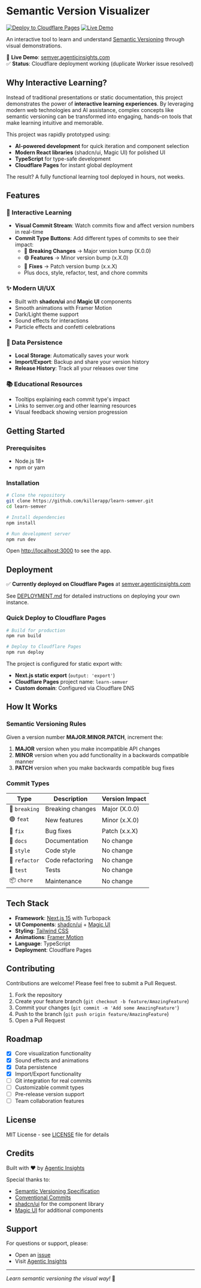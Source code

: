 # Semantic Version Visualizer

[![Deploy to Cloudflare Pages](https://github.com/killerapp/learn-semver/actions/workflows/deploy.yml/badge.svg)](https://github.com/killerapp/learn-semver/actions/workflows/deploy.yml)
[![Live Demo](https://img.shields.io/badge/demo-live-brightgreen)](https://semver.agenticinsights.com)

An interactive tool to learn and understand [Semantic Versioning](https://semver.org) through visual demonstrations.

🚀 **Live Demo**: [semver.agenticinsights.com](https://semver.agenticinsights.com)  
✅ **Status**: Cloudflare deployment working (duplicate Worker issue resolved)

## Why Interactive Learning?

Instead of traditional presentations or static documentation, this project demonstrates the power of **interactive learning experiences**. By leveraging modern web technologies and AI assistance, complex concepts like semantic versioning can be transformed into engaging, hands-on tools that make learning intuitive and memorable.

This project was rapidly prototyped using:
- **AI-powered development** for quick iteration and component selection
- **Modern React libraries** (shadcn/ui, Magic UI) for polished UI
- **TypeScript** for type-safe development
- **Cloudflare Pages** for instant global deployment

The result? A fully functional learning tool deployed in hours, not weeks.

## Features

### 🎯 Interactive Learning
- **Visual Commit Stream**: Watch commits flow and affect version numbers in real-time
- **Commit Type Buttons**: Add different types of commits to see their impact:
  - 🔴 **Breaking Changes** → Major version bump (X.0.0)
  - 🟢 **Features** → Minor version bump (x.X.0)
  - 🔵 **Fixes** → Patch version bump (x.x.X)
  - Plus docs, style, refactor, test, and chore commits

### ✨ Modern UI/UX
- Built with **shadcn/ui** and **Magic UI** components
- Smooth animations with Framer Motion
- Dark/Light theme support
- Sound effects for interactions
- Particle effects and confetti celebrations

### 💾 Data Persistence
- **Local Storage**: Automatically saves your work
- **Import/Export**: Backup and share your version history
- **Release History**: Track all your releases over time

### 📚 Educational Resources
- Tooltips explaining each commit type's impact
- Links to semver.org and other learning resources
- Visual feedback showing version progression

## Getting Started

### Prerequisites
- Node.js 18+
- npm or yarn

### Installation

```bash
# Clone the repository
git clone https://github.com/killerapp/learn-semver.git
cd learn-semver

# Install dependencies
npm install

# Run development server
npm run dev
```

Open [http://localhost:3000](http://localhost:3000) to see the app.

## Deployment

✅ **Currently deployed on Cloudflare Pages** at [semver.agenticinsights.com](https://semver.agenticinsights.com)

See [DEPLOYMENT.md](DEPLOYMENT.md) for detailed instructions on deploying your own instance.

### Quick Deploy to Cloudflare Pages

```bash
# Build for production
npm run build

# Deploy to Cloudflare Pages
npm run deploy
```

The project is configured for static export with:
- **Next.js static export** (`output: 'export'`)
- **Cloudflare Pages** project name: `learn-semver`
- **Custom domain**: Configured via Cloudflare DNS

## How It Works

### Semantic Versioning Rules

Given a version number **MAJOR.MINOR.PATCH**, increment the:

1. **MAJOR** version when you make incompatible API changes
2. **MINOR** version when you add functionality in a backwards compatible manner
3. **PATCH** version when you make backwards compatible bug fixes

### Commit Types

| Type | Description | Version Impact |
|------|-------------|----------------|
| 🔴 `breaking` | Breaking changes | Major (X.0.0) |
| 🟢 `feat` | New features | Minor (x.X.0) |
| 🔵 `fix` | Bug fixes | Patch (x.x.X) |
| 📝 `docs` | Documentation | No change |
| 🎨 `style` | Code style | No change |
| 🔧 `refactor` | Code refactoring | No change |
| 🧪 `test` | Tests | No change |
| 📦 `chore` | Maintenance | No change |

## Tech Stack

- **Framework**: [Next.js 15](https://nextjs.org) with Turbopack
- **UI Components**: [shadcn/ui](https://ui.shadcn.com) + [Magic UI](https://magicui.design)
- **Styling**: [Tailwind CSS](https://tailwindcss.com)
- **Animations**: [Framer Motion](https://www.framer.com/motion)
- **Language**: TypeScript
- **Deployment**: Cloudflare Pages

## Contributing

Contributions are welcome! Please feel free to submit a Pull Request.

1. Fork the repository
2. Create your feature branch (`git checkout -b feature/AmazingFeature`)
3. Commit your changes (`git commit -m 'Add some AmazingFeature'`)
4. Push to the branch (`git push origin feature/AmazingFeature`)
5. Open a Pull Request

## Roadmap

- [x] Core visualization functionality
- [x] Sound effects and animations
- [x] Data persistence
- [x] Import/Export functionality
- [ ] Git integration for real commits
- [ ] Customizable commit types
- [ ] Pre-release version support
- [ ] Team collaboration features

## License

MIT License - see [LICENSE](LICENSE) file for details

## Credits

Built with ❤️ by [Agentic Insights](https://agenticinsights.com)

Special thanks to:
- [Semantic Versioning Specification](https://semver.org)
- [Conventional Commits](https://www.conventionalcommits.org)
- [shadcn/ui](https://ui.shadcn.com) for the component library
- [Magic UI](https://magicui.design) for additional components

## Support

For questions or support, please:
- Open an [issue](https://github.com/killerapp/learn-semver/issues)
- Visit [Agentic Insights](https://agenticinsights.com)

---

*Learn semantic versioning the visual way!* 🚀